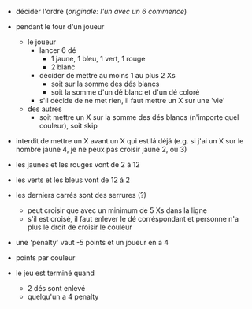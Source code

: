- décider l'ordre (*originale: l'un avec un 6 commence*)
- pendant le tour d'un joueur
	- le joueur
		- lancer 6 dé
			- 1 jaune, 1 bleu, 1 vert, 1 rouge
			- 2 blanc
		- décider de mettre au moins 1 au plus 2 Xs
			- soit sur la somme des dés blancs
			- soit la somme d'un dé blanc et d'un dé coloré
		- s'il décide de ne met rien, il faut mettre un X sur une 'vie'
	- des autres
		- soit mettre un X sur la somme des dés blancs (n'importe quel couleur), soit skip
- interdit de mettre un X avant un X qui est lá déjá (e.g. si j'ai un X sur le nombre jaune 4, je ne peux pas croisir jaune 2, ou 3)
- les jaunes et les rouges vont de 2 á 12
- les verts et les bleus vont de 12 á 2
- les derniers carrés sont des serrures (?)
	- peut croisir que avec un minimum de 5 Xs dans la ligne
	- s'il est croisé, il faut enlever le dé corréspondant et personne n'a plus le droit de croisir le couleur

- une 'penalty' vaut -5 points et un joueur en a 4
- points par couleur

- le jeu est terminé quand
	- 2 dés sont enlevé
	- quelqu'un a 4 penalty
